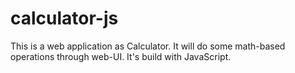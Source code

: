 # calculator-js
This is a web application as Calculator. It will do some math-based operations through web-UI. It's build with JavaScript. 
